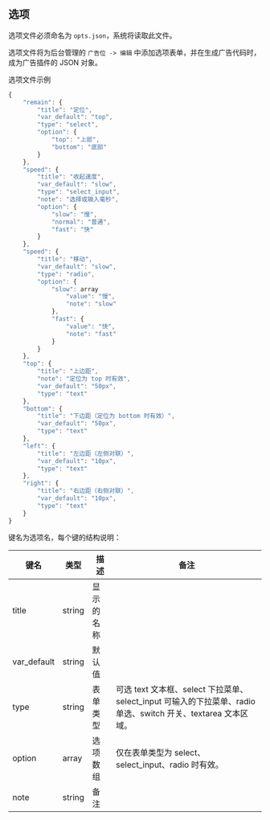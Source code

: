 ## 选项

选项文件必须命名为 `opts.json`，系统将读取此文件。

选项文件将为后台管理的 `广告位 -> 编辑` 中添加选项表单，并在生成广告代码时，成为广告插件的 JSON 对象。

选项文件示例

``` javascript
{
    "remain": {
        "title": "定位",
        "var_default": "top",
        "type": "select",
        "option": {
            "top": "上部",
            "bottom": "底部"
        }
    },
    "speed": {
        "title": "收起速度",
        "var_default": "slow",
        "type": "select_input",
        "note": "选择或输入毫秒",
        "option": {
            "slow": "慢",
            "normal": "普通",
            "fast": "快"
        }
    },
    "speed": {
        "title": "移动",
        "var_default": "slow",
        "type": "radio",
        "option": {
            "slow": array
                "value": "慢",
                "note": "slow"
            },
            "fast": {
                "value": "快",
                "note": "fast"
            }
        }
    },
    "top": {
        "title": "上边距",
        "note": "定位为 top 时有效",
        "var_default": "50px",
        "type": "text"
    },
    "bottom": {
        "title": "下边距（定位为 bottom 时有效）",
        "var_default": "50px",
        "type": "text"
    },
    "left": {
        "title": "左边距（左侧对联）",
        "var_default": "10px",
        "type": "text"
    },
    "right": {
        "title": "右边距（右侧对联）",
        "var_default": "10px",
        "type": "text"
    }
}
```

键名为选项名，每个键的结构说明：

| 键名 | 类型 | 描述 | 备注
| - | - | - | - |
| title | string | 显示的名称 | |
| var_default | string | 默认值 | |
| type | string | 表单类型 | 可选 text 文本框、select 下拉菜单、select_input 可输入的下拉菜单、radio 单选、switch 开关、textarea 文本区域。 |
| option | array | 选项数组 | 仅在表单类型为 select、select_input、radio 时有效。 |
| note | string | 备注 | |

